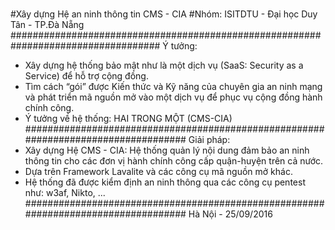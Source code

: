 #
#Xây dựng Hệ an ninh thông tin CMS - CIA
#Nhóm: ISITDTU - Đại học Duy Tân - TP.Đà Nẵng
###################################################################################
Ý tưởng:
- Xây dựng hệ thống bảo mật như là một dịch vụ (SaaS: Security as a Service) để hỗ trợ cộng đồng.
- Tìm cách “gói” được Kiến thức và Kỹ năng của chuyên gia an ninh mạng và phát triển mã nguồn mở vào một dịch vụ để phục vụ cộng đồng hành chính công.
- Ý tưởng về hệ thống: HAI TRONG MỘT (CMS-CIA)
###################################################################################
Giải pháp:
- Xây dựng Hệ CMS - CIA: Hệ thống quản lý nội dung đảm bảo an ninh thông tin cho các đơn vị hành chính công cấp quận-huyện trên cả nước.
- Dựa trên Framework Lavalite và các công cụ mã nguồn mở khác.
- Hệ thống đã được kiểm định an ninh thông qua các công cụ pentest như: w3af, Nikto, ...
###################################################################################
Hà Nội - 25/09/2016
